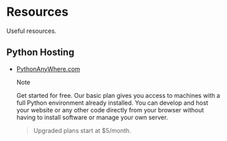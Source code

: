 # Resources
Useful resources.

## Python Hosting

- [PythonAnyWhere.com](https://www.pythonanywhere.com/)

  > [!NOTE]
  > Get started for free. Our basic plan gives you access to machines with a full Python environment already installed.
  > You can develop and host your website or any other code directly from your browser without having to install software or manage your own server.

  > Upgraded plans start at $5/month.
